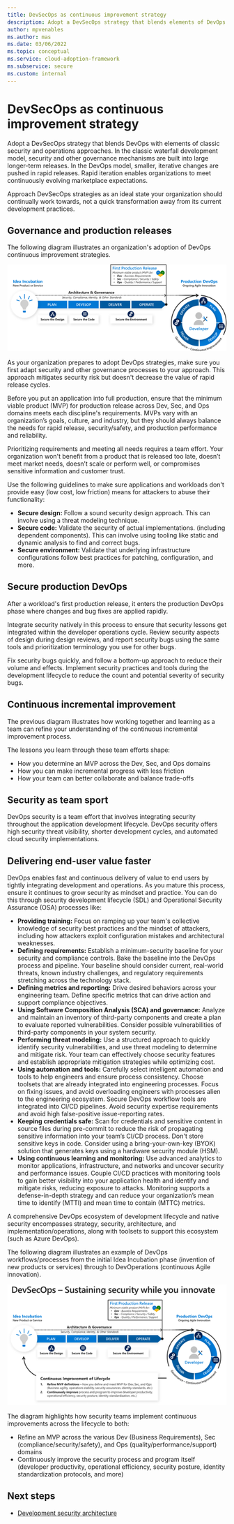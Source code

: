 ```yaml
---
title: DevSecOps as continuous improvement strategy
description: Adopt a DevSecOps strategy that blends elements of DevOps and classic security and operations approaches.
author: mpvenables
ms.author: mas
ms.date: 03/06/2022
ms.topic: conceptual
ms.service: cloud-adoption-framework
ms.subservice: secure
ms.custom: internal
---
```


# DevSecOps as continuous improvement strategy

Adopt a DevSecOps strategy that blends DevOps with elements of classic security and operations approaches. In the classic waterfall development model, security and other governance mechanisms are built into large longer-term releases. In the DevOps model, smaller, iterative changes are pushed in rapid releases. Rapid iteration enables organizations to meet continuously evolving marketplace expectations.

Approach DevSecOps strategies as an ideal state your organization should continually work towards, not a quick transformation away from its current development practices.

## Governance and production releases

The following diagram illustrates an organization's adoption of DevOps continuous improvement strategies.

![Diagram showing the development of governance processes.](./media/devsecops-continuous-innovation-security.png)

As your organization prepares to adopt DevOps strategies, make sure you first adapt security and other governance processes to your approach. This approach mitigates security risk but doesn't decrease the value of rapid release cycles.

Before you put an application into full production, ensure that the minimum viable product (MVP) for production release across Dev, Sec, and Ops domains meets each discipline's requirements. MVPs vary with an organization’s goals, culture, and industry, but they should always balance the needs for rapid release, security/safety, and production performance and reliability.

Prioritizing requirements and meeting all needs requires a team effort. Your organization won't benefit from a product that is released too late, doesn’t meet market needs, doesn’t scale or perform well, or compromises sensitive information and customer trust.

Use the following guidelines to make sure applications and workloads don't provide easy (low cost, low friction) means for attackers to abuse their functionality:

- **Secure design:** Follow a sound security design approach. This can involve using a threat modeling technique.
- **Secure code:** Validate the security of actual implementations. (including dependent components). This can involve using tooling like static and dynamic analysis to find and correct bugs.
- **Secure environment:** Validate that underlying infrastructure configurations follow best practices for patching, configuration, and more.

## Secure production DevOps

After a workload's first production release, it enters the production DevOps phase where changes and bug fixes are applied rapidly.

Integrate security natively in this process to ensure that security lessons get integrated within the developer operations cycle. Review security aspects of design during design reviews, and report security bugs using the same tools and prioritization terminology you use for other bugs.

Fix security bugs quickly, and follow a bottom-up approach to reduce their volume and effects. Implement security practices and tools during the development lifecycle to reduce the count and potential severity of security bugs.

## Continuous incremental improvement

The previous diagram illustrates how working together and learning as a team can refine your understanding of the continuous incremental improvement process.

The lessons you learn through these team efforts shape:

- How you determine an MVP across the Dev, Sec, and Ops domains
- How you can make incremental progress with less friction
- How your team can better collaborate and balance trade-offs

## Security as team sport

DevOps security is a team effort that involves integrating security throughout the application development lifecycle. DevOps security offers high security threat visibility, shorter development cycles, and automated cloud security implementations.

## Delivering end-user value faster

DevOps enables fast and continuous delivery of value to end users by tightly integrating development and operations. As you mature this process, ensure it continues to grow security as mindset and practice. You can do this through security development lifecycle (SDL) and Operational Security Assurance (OSA) processes like:

- **Providing training:** Focus on ramping up your team's collective knowledge of security best practices and the mindset of attackers, including how attackers exploit configuration mistakes and architectural weaknesses.
- **Defining requirements:** Establish a minimum-security baseline for your security and compliance controls. Bake the baseline into the DevOps process and pipeline. Your baseline should consider current, real-world threats, known industry challenges, and regulatory requirements stretching across the technology stack.
- **Defining metrics and reporting:** Drive desired behaviors across your engineering team. Define specific metrics that can drive action and support compliance objectives.
- **Using Software Composition Analysis (SCA) and governance:** Analyze and maintain an inventory of third-party components and create a plan to evaluate reported vulnerabilities. Consider possible vulnerabilities of third-party components in your system security.
- **Performing threat modeling:** Use a structured approach to quickly identify security vulnerabilities, and use threat modeling to determine and mitigate risk. Your team can effectively choose security features and establish appropriate mitigation strategies while optimizing cost.
- **Using automation and tools:** Carefully select intelligent automation and tools to help engineers and ensure process consistency. Choose toolsets that are already integrated into engineering processes. Focus on fixing issues, and avoid overloading engineers with processes alien to the engineering ecosystem. Secure DevOps workflow tools are integrated into CI/CD pipelines. Avoid security expertise requirements and avoid high false-positive issue-reporting rates.
- **Keeping credentials safe:** Scan for credentials and sensitive content in source files during pre-commit to reduce the risk of propagating sensitive information into your team’s CI/CD process. Don't store sensitive keys in code. Consider using a bring-your-own-key (BYOK) solution that generates keys using a hardware security module (HSM).
- **Using continuous learning and monitoring:** Use advanced analytics to monitor applications, infrastructure, and networks and uncover security and performance issues. Couple CI/CD practices with monitoring tools to gain better visibility into your application health and identify and mitigate risks, reducing exposure to attacks. Monitoring supports a defense-in-depth strategy and can reduce your organization’s mean time to identify (MTTI) and mean time to contain (MTTC) metrics.

A comprehensive DevOps ecosystem of development lifecycle and native security encompasses strategy, security, architecture, and implementation/operations, along with toolsets to support this ecosystem (such as Azure DevOps). 

The following diagram illustrates an example of DevOps workflows/processes from the initial Idea Incubation phase (invention of new products or services) through to DevOperations (continuous Agile innovation).

![Diagram of a Dev Sec Ops example workflow.](./media/development-security-operations-continuous-lifecycle-improvement.png)

The diagram highlights how security teams implement continuous improvements across the lifecycle to both:

- Refine an MVP across the various Dev (Business Requirements), Sec (compliance/security/safety), and Ops (quality/performance/support) domains
- Continuously improve the security process and program itself (developer productivity, operational efficiency, security posture, identity standardization protocols, and more)

## Next steps

- [Development security architecture](development-security-architecture.md)
